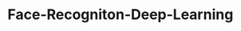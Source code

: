# Face-Recogniton-Deep-Learning

[image]:https://raw.githubusercontent.com/erdoganabaci/Face-Recogniton-Deep-Learning/master/Report/Webp.net-gifmaker.gif

